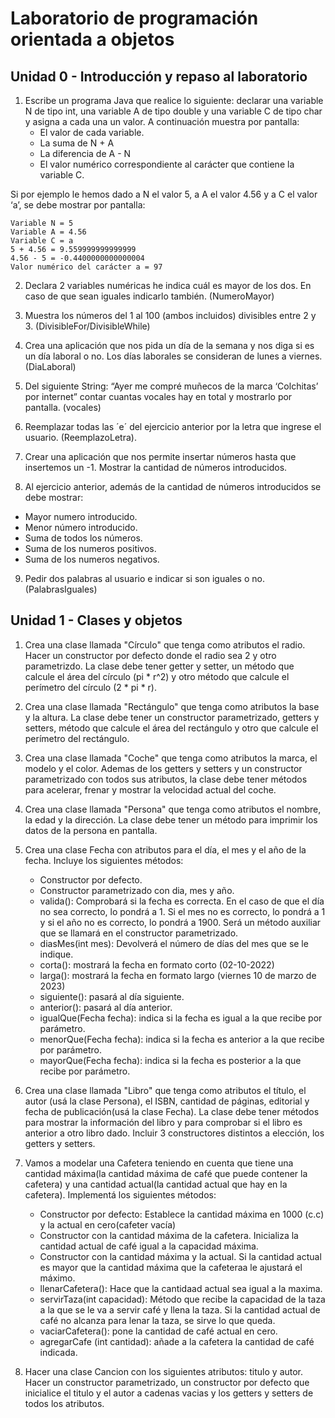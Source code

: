 # Laboratorio de programación orientada a objetos


## Unidad 0 - Introducción y repaso al laboratorio

1.	Escribe un programa Java que realice lo siguiente: declarar una variable N de tipo int, una variable A de tipo double y una variable C de tipo char y asigna a cada una un valor. A continuación muestra por pantalla:
    - El valor de cada variable.
    -	La suma de N + A
    -	La diferencia de A - N
    -	El valor numérico correspondiente al carácter que contiene la variable C.

Si por ejemplo le hemos dado a N el valor 5, a A el valor 4.56 y a C el valor ‘a’, se debe mostrar por pantalla:

    Variable N = 5
    Variable A = 4.56                                                                                                 
    Variable C = a
    5 + 4.56 = 9.559999999999999
    4.56 - 5 = -0.4400000000000004
    Valor numérico del carácter a = 97                                                                                

2.	Declara 2 variables numéricas he indica cuál es mayor de los dos. En caso de que sean iguales indicarlo también. (NumeroMayor) 

3.	Muestra los números del 1 al 100 (ambos incluidos) divisibles entre 2 y 3. (DivisibleFor/DivisibleWhile)

4.	Crea una aplicación que nos pida un día de la semana y nos diga si es un día laboral o no. Los días laborales se consideran de lunes a viernes. (DiaLaboral)

5.	Del siguiente String: “Ayer me compré muñecos de la marca ‘Colchitas’ por internet” contar cuantas vocales hay en total y mostrarlo por pantalla. (vocales)

6.  Reemplazar todas las ´e´ del ejercicio anterior por la letra que ingrese el usuario. (ReemplazoLetra).

7.  Crear una aplicación que nos permite insertar números hasta que insertemos un -1. Mostrar la cantidad de números introducidos. 

8.  Al ejercicio anterior, además de la cantidad de números introducidos se debe mostrar:
  
  -	Mayor numero introducido.
  - Menor número introducido.
  -	Suma de todos los números.
  -	Suma de los numeros positivos.
  -	Suma de los numeros negativos.
  
9.  Pedir dos palabras al usuario e indicar si son iguales o no. (PalabrasIguales)
 
## Unidad 1 - Clases y objetos

1.	Crea una clase llamada "Círculo" que tenga como atributos el radio. Hacer un constructor por defecto donde el radio sea 2 y otro parametrizdo. La clase debe tener getter y setter,  un método que calcule el área del círculo (pi * r^2) y otro método que calcule el perímetro del círculo (2 * pi * r).

2.	Crea una clase llamada "Rectángulo" que tenga como atributos la base y la altura. La clase debe tener un constructor parametrizado, getters y setters, método que calcule el área del rectángulo y otro que calcule el perímetro del rectángulo.

3.	Crea una clase llamada "Coche" que tenga como atributos la marca, el modelo y el color. Ademas de los getters y setters y un constructor parametrizado con todos sus atributos, la clase debe tener métodos para acelerar, frenar y mostrar la velocidad actual del coche.

4.	Crea una clase llamada "Persona" que tenga como atributos el nombre, la edad y la dirección. La clase debe tener un método para imprimir los datos de la persona en pantalla.

5. Crea una clase Fecha con atributos para el día, el mes y el año de la fecha. Incluye los siguientes métodos: 
   - Constructor por defecto.
   - Constructor parametrizado con dia, mes y año.
   - valida(): Comprobará si la fecha es correcta. En el caso de que el día no sea correcto, lo pondrá a 1. Si el mes no es correcto, lo pondrá a 1 y si el año no es correcto, lo pondrá a 1900. Será un método auxiliar que se llamará en el constructor parametrizado.
   - diasMes(int mes): Devolverá el número de días del mes que se le indique.
   - corta(): mostrará la fecha en formato corto (02-10-2022)
   - larga(): mostrará la fecha en formato largo (viernes 10 de marzo de 2023)
   - siguiente(): pasará al día siguiente.
   - anterior(): pasará al día anterior.
   - igualQue(Fecha fecha): indica si la fecha es igual a la que recibe por parámetro.
   - menorQue(Fecha fecha): indica si la fecha es anterior a la que recibe por parámetro.
   - mayorQue(Fecha fecha): indica si la fecha es posterior a la que recibe por parámetro.

6.	Crea una clase llamada "Libro" que tenga como atributos el título, el autor (usá la clase Persona), el ISBN, cantidad de páginas, editorial y fecha de publicación(usá la clase Fecha). La clase debe tener métodos para mostrar la información del libro y para comprobar si el libro es anterior a otro libro dado. Incluir 3 constructores distintos a elección, los getters y setters.

7. Vamos a modelar una Cafetera teniendo en cuenta que tiene una cantidad máxima(la cantidad máxima de café que puede contener la cafetera) y una cantidad actual(la cantidad actual que hay en la cafetera). Implementá los siguientes métodos:
    - Constructor por defecto: Establece la cantidad máxima en 1000 (c.c) y la actual en cero(cafeter vacía)
    - Constructor con la cantidad máxima de la cafetera. Inicializa la cantidad actual de café igual a la capacidad máxima.
    - Constructor con la cantidad máxima y la actual. Si la cantidad actual es mayor que la cantidad máxima que la cafeteraa le ajustará el máximo.
    - llenarCafetera(): Hace que la cantidaad actual sea igual a la maxima.
    - servirTaza(int capacidad): Método que recibe la capacidad de la taza a la que se le va a servir café y llena la taza. Si la cantidad actual de café no alcanza para lenar la taza, se sirve lo que queda.
    - vaciarCafetera(): pone la cantidad de café actual en cero.
    - agregarCafe (int cantidad): añade a la cafetera la cantidad de café indicada.

8. Hacer una clase Cancion con los siguientes atributos: titulo y autor. Hacer un constructor parametrizado, un constructor por defecto que inicialice el titulo y el autor a cadenas vacias y los getters y setters de todos los atributos.
    


